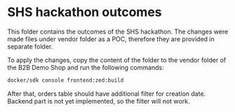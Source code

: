 # SHS hackathon outcomes

This folder contains the outcomes of the SHS hackathon. The changes were made files under vendor folder as a POC, therefore they are provided in separate folder.

To apply the changes, copy the content of the folder to the vendor folder of the B2B Demo Shop and run the following commands:

```bash
docker/sdk console frontend:zed:build
```

After that, orders table should have additional filter for creation date. Backend part is not yet implemented, so the filter will not work.
